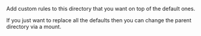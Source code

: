 Add custom rules to this directory that you want on top of the default ones.

If you just want to replace all the defaults then you can change the parent directory via a mount.
